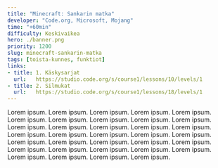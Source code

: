 ```yaml
---
title: "Minecraft: Sankarin matka"
developer: "Code.org, Microsoft, Mojang"
time: "+60min"
difficulty: Keskivaikea
hero: ./banner.png
priority: 1200
slug: minecraft-sankarin-matka
tags: [toista-kunnes, funktiot]
links:
- title: 1. Käskysarjat
  url:   https://studio.code.org/s/course1/lessons/10/levels/1
- title: 2. Silmukat
  url:   https://studio.code.org/s/course1/lessons/18/levels/1
---
```



Lorem ipsum. Lorem ipsum. Lorem ipsum. Lorem ipsum. Lorem ipsum. Lorem ipsum. Lorem ipsum. Lorem ipsum. Lorem ipsum. Lorem ipsum. Lorem ipsum. Lorem ipsum. Lorem ipsum. Lorem ipsum. Lorem ipsum. Lorem ipsum. Lorem ipsum. Lorem ipsum. Lorem ipsum. Lorem ipsum. Lorem ipsum. Lorem ipsum. Lorem ipsum. Lorem ipsum. Lorem ipsum. Lorem ipsum. Lorem ipsum. Lorem ipsum. Lorem ipsum. Lorem ipsum. Lorem ipsum. Lorem ipsum. Lorem ipsum. Lorem ipsum.
